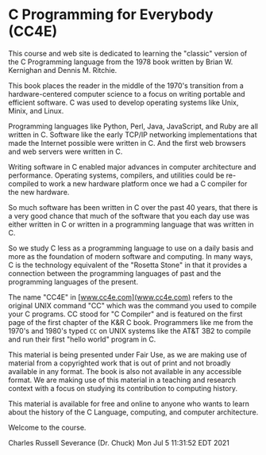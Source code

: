 C Programming for Everybody (CC4E)
==================================

This course and web site is dedicated to learning
the "classic" version of
the C Programming language from the 1978 book written by
Brian W. Kernighan and Dennis M. Ritchie.

This book places the reader in the middle
of the 1970's transition from a hardware-centered computer science
to a focus on writing portable and efficient software.  C was
used to develop operating systems like Unix, Minix, and Linux.

Programming languages like Python, Perl, Java, JavaScript, and
Ruby are all written in C.  Software like the early TCP/IP
networking implementations that made the Internet possible
were written in C.  And the first web browsers and web servers
were written in C.

Writing software in C enabled major advances in computer
architecture and performance.  Operating systems, compilers, and
utilities could be re-compiled to work a new hardware platform
once we had a C compiler for the new hardware.

So much software has been written in C over the past 40 
years, that there is a very good chance that much of
the software that you each day use was either written
in C or written in a programming language that was written
in C.

So we study C less as a programming language to use
on a daily basis and more as the foundation of modern
software and computing.  In many ways, C is the
technology equivalent of the "Rosetta Stone" in that it
provides a connection between the programming languages
of past and the programming languages of the present.

The name "CC4E" in
[www.cc4e.com](www.cc4e.com)
refers to the original
UNIX command "CC" which was the command you used
to compile your C programs.  CC stood for "C Compiler"
and is featured on the first page of the first chapter
of the K&R C book.  Programmers like me from the 1970's
and 1980's typed `CC` on UNIX systems like
the AT&T 3B2 to compile and run their first "hello world"
program in C.

This material is being presented under Fair Use, as we are making
use of material from a copyrighted work that is out of print and
not broadly available in any format. The book is also not
available in any accessible format.  We are making use of
this material in a teaching and research context with
a focus on studying its contribution to computing history.

This material is available for free and online to anyone who
wants to learn about the history of the C Language, computing,
and computer architecture.

Welcome to the course.

Charles Russell Severance (Dr. Chuck)
Mon Jul  5 11:31:52 EDT 2021

